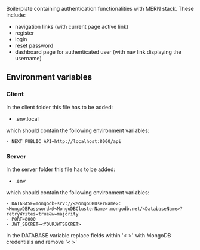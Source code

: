 Boilerplate containing authentication functionalities with MERN stack. These include:

- navigation links (with current page active link)
- register
- login
- reset password
- dashboard page for authenticated user (with nav link displaying the username)

## Environment variables

### Client

In the client folder this file has to be added:

- .env.local

which should contain the following environment variables:

```
- NEXT_PUBLIC_API=http://localhost:8000/api
```

### Server

In the server folder this file has to be added:

- .env

which should contain the following environment variables:

```
- DATABASE=mongodb+srv://<MongoDBUserName>:<MongoDBPassword>@<MongoDBClusterName>.mongodb.net/<DatabaseName>?retryWrites=true&w=majority
- PORT=8000
- JWT_SECRET=<YOURJWTSECRET>
```

In the DATABASE variable replace fields within '< >' with MongoDB credentials and remove '< >'
